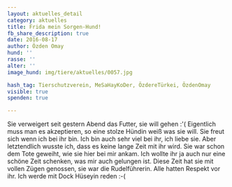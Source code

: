 ```yaml
---
layout: aktuelles_detail
category: aktuelles
title: Frida mein Sorgen-Hund!
fb_share_description: true
date: 2016-08-17
author: Özden Omay
hund: ''
rasse: ''
alter: ''
image_hund: img/tiere/aktuelles/0057.jpg

hash_tag: Tierschutzverein, MeSaHayKoDer, ÖzdereTürkei, ÖzdenOmay
visible: true
spenden: true

---
```

Sie verweigert seit gestern Abend das Futter, sie will gehen :'(  Eigentlich muss man es akzeptieren, so eine stolze Hündin weiß was sie will. Sie freut sich wenn ich bei ihr bin.
Ich bin auch sehr viel bei ihr, ich liebe sie.
Aber letztendlich wusste ich, dass es keine lange Zeit mit ihr wird. Sie war schon dem Tote geweiht, wie sie hier bei mir ankam.
Ich wollte ihr ja auch nur eine schöne Zeit schenken, was mir auch gelungen ist. Diese Zeit hat sie mit vollen Zügen genossen, sie war die Rudelführerin. Alle hatten Respekt vor ihr.
Ich werde mit Dock Hüseyin reden :-(
